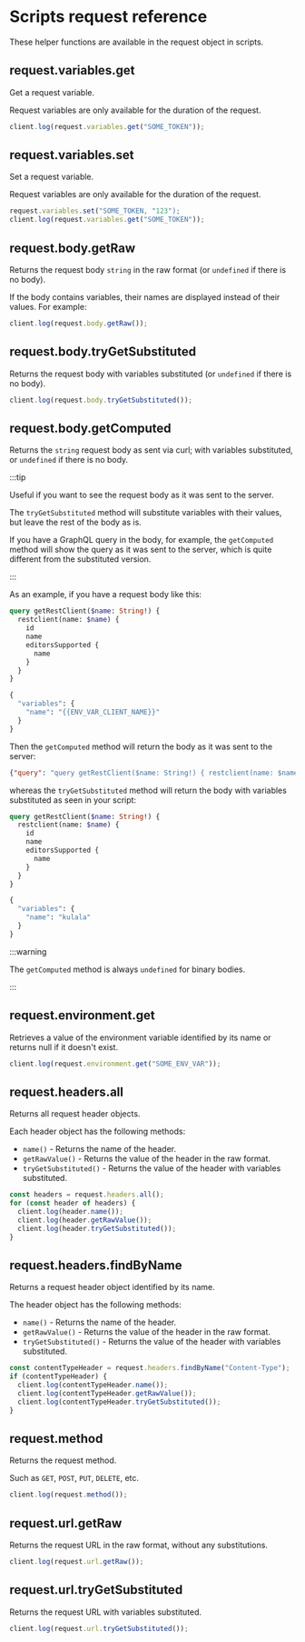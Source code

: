 # Scripts request reference

These helper functions are available in the request object in scripts.

## request.variables.get

Get a request variable.

Request variables are only available for the duration of the request.

```javascript
client.log(request.variables.get("SOME_TOKEN"));
```

## request.variables.set

Set a request variable.

Request variables are only available for the duration of the request.

```javascript
request.variables.set("SOME_TOKEN, "123");
client.log(request.variables.get("SOME_TOKEN"));
```

## request.body.getRaw

Returns the request body `string` in
the raw format (or `undefined` if there is no body).

If the body contains variables,
their names are displayed instead of their values.
For example:

```javascript
client.log(request.body.getRaw());
```

## request.body.tryGetSubstituted

Returns the request body with variables substituted
(or `undefined` if there is no body).

```javascript
client.log(request.body.tryGetSubstituted());
```

## request.body.getComputed

Returns the `string` request body as sent via curl; with variables substituted,
or `undefined` if there is no body.

:::tip

Useful if you want to see the request body as it was sent to the server.

The `tryGetSubstituted` method will substitute variables with their values,
but leave the rest of the body as is.

If you have a GraphQL query in the body, for example, the `getComputed`
method will show the query as it was sent to the server,
which is quite different from the substituted version.

:::

As an example, if you have a request body like this:

```graphql
query getRestClient($name: String!) {
  restclient(name: $name) {
    id
    name
    editorsSupported {
      name
    }
  }
}

{
  "variables": {
    "name": "{{ENV_VAR_CLIENT_NAME}}"
  }
}
```

Then the `getComputed` method will
return the body as it was sent to the server:

```json
{"query": "query getRestClient($name: String!) { restclient(name: $name) { id name editorsSupported { name } } } ", "variables": {"variables": {"name": "kulala"}}}
```

whereas the `tryGetSubstituted` method will
return the body with variables substituted as seen in your script:

```graphql
query getRestClient($name: String!) {
  restclient(name: $name) {
    id
    name
    editorsSupported {
      name
    }
  }
}

{
  "variables": {
    "name": "kulala"
  }
}
```

:::warning

The `getComputed` method is always `undefined` for binary bodies.

:::

## request.environment.get


Retrieves a value of the environment variable identified
by its name or returns null if it doesn't exist.

```javascript
client.log(request.environment.get("SOME_ENV_VAR"));
```

## request.headers.all

Returns all request header objects.

Each header object has the following methods:

- `name()` - Returns the name of the header.
- `getRawValue()` - Returns the value of the header in the raw format.
- `tryGetSubstituted()` - Returns the value of the header with variables substituted.

```javascript
const headers = request.headers.all();
for (const header of headers) {
  client.log(header.name());
  client.log(header.getRawValue());
  client.log(header.tryGetSubstituted());
}
```

## request.headers.findByName

Returns a request header object identified by its name.

The header object has the following methods:

- `name()` - Returns the name of the header.
- `getRawValue()` - Returns the value of the header in the raw format.
- `tryGetSubstituted()` - Returns the value of the header with variables substituted.

```javascript
const contentTypeHeader = request.headers.findByName("Content-Type");
if (contentTypeHeader) {
  client.log(contentTypeHeader.name());
  client.log(contentTypeHeader.getRawValue());
  client.log(contentTypeHeader.tryGetSubstituted());
}
```

## request.method

Returns the request method.

Such as `GET`, `POST`, `PUT`, `DELETE`, etc.

```javascript
client.log(request.method());
```

## request.url.getRaw

Returns the request URL in the raw format, without any substitutions.

```javascript
client.log(request.url.getRaw());
```

## request.url.tryGetSubstituted

Returns the request URL with variables substituted.

```javascript
client.log(request.url.tryGetSubstituted());
```
